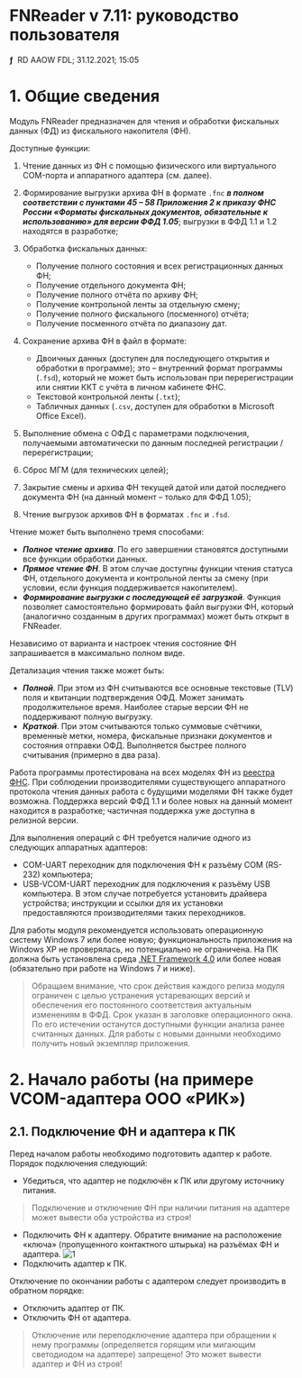 # FNReader v 7.11: руководство пользователя
**ƒ** &nbsp;RD AAOW FDL; 31.12.2021; 15:05

# 1. Общие сведения

Модуль FNReader предназначен для чтения и обработки фискальных данных (ФД) из фискального накопителя (ФН).

Доступные функции:

1. Чтение данных из ФН с помощью физического или виртуального COM-порта и аппаратного адаптера (см. далее).

2. Формирование выгрузки архива ФН в формате ```.fnc``` ***в полном соответствии с пунктами 45 – 58 Приложения 2 к приказу
ФНС России «Форматы фискальных документов, обязательные к использованию» для версии ФФД 1.05***; выгрузки в ФФД 1.1 и 1.2
находятся в разработке;

3. Обработка фискальных данных:
    - Получение полного состояния и всех регистрационных данных ФН;
    - Получение отдельного документа ФН;
    - Получение полного отчёта по архиву ФН;
    - Получение контрольной ленты за отдельную смену;
    - Получение полного фискального (посменного) отчёта;
    - Получение посменного отчёта по диапазону дат.

4. Сохранение архива ФН в файл в формате:
    - Двоичных данных (доступен для последующего открытия и обработки в программе); это – внутренний формат программы (```.fsd```),
который не может быть использован при перерегистрации или снятии ККТ с учёта в личном кабинете ФНС.
    - Текстовой контрольной ленты (```.txt```);
    - Табличных данных (```.csv```, доступен для обработки в Microsoft Office Excel).

5. Выполнение обмена с ОФД с параметрами подключения, получаемыми автоматически по данным последней регистрации / перерегистрации;

6. Сброс МГМ (для технических целей);

7. Закрытие смены и архива ФН текущей датой или датой последнего документа ФН (на данный момент – только для ФФД 1.05);

8. Чтение выгрузок архивов ФН в форматах ```.fnc``` и ```.fsd```.

Чтение может быть выполнено тремя способами:
- ***Полное чтение архива***. По его завершении становятся доступными все функции обработки данных.
- ***Прямое чтение ФН***. В этом случае доступны функции чтения статуса ФН, отдельного документа
и контрольной ленты за смену (при условии, если функция поддерживается накопителем).
- ***Формирование выгрузки с последующей её загрузкой***. Функция позволяет самостоятельно формировать
файл выгрузки ФН, который (аналогично созданным в других программах) может быть открыт в FNReader.

Независимо от варианта и настроек чтения состояние ФН запрашивается в максимально полном виде.

Детализация чтения также может быть:
- ***Полной***. При этом из ФН считываются все основные текстовые (TLV) поля и квитанции подтверждения ОФД.
Может занимать продолжительное время. Наиболее старые версии ФН не поддерживают полную выгрузку.
- ***Краткой***. При этом считываются только суммовые счётчики, временны́е метки, номера, фискальные признаки
документов и состояния отправки ОФД. Выполняется быстрее полного считывания (примерно в два раза).

Работа программы протестирована на всех моделях ФН из [реестра ФНС](https://www.nalog.gov.ru/rn77/related_activities/registries/reestr_fiscal/).
При соблюдении производителями существующего аппаратного протокола чтения данных работа с будущими моделями ФН также будет возможна.
Поддержка версий ФФД 1.1 и более новых на данный момент находится в разработке; частичная поддержка уже доступна в релизной версии.

Для выполнения операций с ФН требуется наличие одного из следующих аппаратных адаптеров:
- COM-UART переходник для подключения ФН к разъёму COM (RS-232) компьютера;
- USB-VCOM-UART переходник для подключения к разъёму USB компьютера. В этом случае потребуется установить драйвера устройства;
инструкции и ссылки для их установки предоставляются производителями таких переходников.

Для работы модуля рекомендуется использовать операционную систему Windows 7 или более новую; функциональность приложения
на Windows XP не проверялась, но потенциально не ограничена. На ПК должна быть установлена среда
[.NET Framework 4.0](https://www.microsoft.com/ru-ru/download/details.aspx?id=17718) или более новая (обязательно при работе на Windows 7 и ниже).

> Обращаем внимание, что срок действия каждого релиза модуля ограничен с целью устранения устаревающих версий и обеспечения
> его постоянного соответствия актуальным изменениям в ФФД. Срок указан в заголовке операционного окна. По его истечении
> останутся доступными функции анализа ранее считанных данных. Для работы с новыми данными необходимо получить новый экземпляр приложения.

#

# 2. Начало работы (на примере VCOM-адаптера ООО «РИК»)

## 2.1. Подключение ФН и адаптера к ПК

Перед началом работы необходимо подготовить адаптер к работе. Порядок подключения следующий:
- Убедиться, что адаптер не подключён к ПК или другому источнику питания.
> Подключение и отключение ФН при наличии питания на адаптере может вывести оба устройства из строя!
- Подключить ФН к адаптеру. Обратите внимание на расположение «ключа» (пропущенного контактного штырька) на разъёмах ФН и адаптера.
![1](https://user-images.githubusercontent.com/20893717/147804177-7d453ba0-4a9e-4167-8c74-c4c2e5d97f43.png)
- Подключить адаптер к ПК.

Отключение по окончании работы с адаптером следует производить в обратном порядке:
- Отключить адаптер от ПК.
- Отключить ФН от адаптера.
> Отключение или переподключение адаптера при обращении к нему программы (определяется горящим или мигающим светодиодом
> на адаптере) запрещено! Это может вывести адаптер и ФН из строя!
